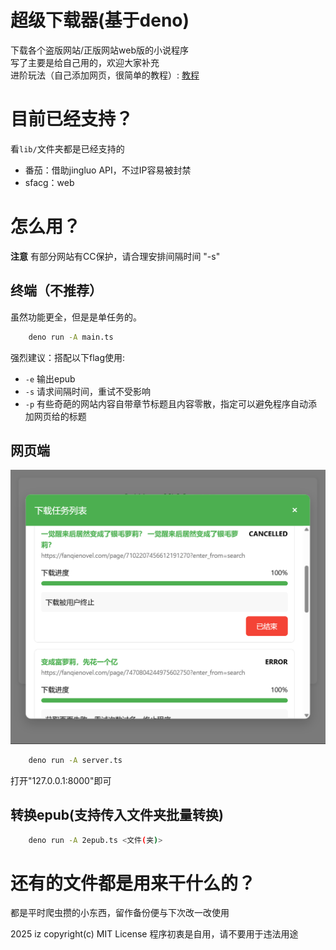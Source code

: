 # 超级下载器(基于deno)
下载各个盗版网站/正版网站web版的小说程序<br>
写了主要是给自己用的，欢迎大家补充<br>
进阶玩法（自己添加网页，很简单的教程）: [教程](docs)

# 目前已经支持？
看`lib/`文件夹都是已经支持的
 - 番茄：借助jingluo API，不过IP容易被封禁
 - sfacg：web

# 怎么用？
**注意** 有部分网站有CC保护，请合理安排间隔时间 "-s"
## 终端（不推荐）
虽然功能更全，但是是单任务的。
```sh
    deno run -A main.ts
```
强烈建议：搭配以下flag使用:
 - `-e` 输出epub
 - `-s` 请求间隔时间，重试不受影响
 - `-p` 有些奇葩的网站内容自带章节标题且内容零散，指定可以避免程序自动添加网页给的标题

## 网页端
![预览](image.png)
```sh
    deno run -A server.ts
```
打开"127.0.0.1:8000"即可

## 转换epub(支持传入文件夹批量转换)
```sh
    deno run -A 2epub.ts <文件(夹)>
```

# 还有的文件都是用来干什么的？
都是平时爬虫攒的小东西，留作备份便与下次改一改使用

2025 iz copyright(c) MIT License
程序初衷是自用，请不要用于违法用途